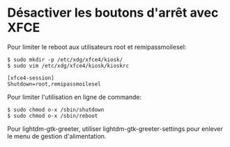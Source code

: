 # Désactiver les boutons d'arrêt avec XFCE

Pour limiter le reboot aux utilisateurs root et remipassmoilesel:

	$ sudo mkdir -p /etc/xdg/xfce4/kiosk/
	$ sudo vim /etc/xdg/xfce4/kiosk/kioskrc

	[xfce4-session]
	Shutdown=root,remipassmoilesel

Pour limiter l'utilisation en ligne de commande:

	$ sudo chmod o-x /sbin/shutdown
	$ sudo chmod o-x /sbin/reboot

Pour lightdm-gtk-greeter, utiliser lightdm-gtk-greeter-settings pour enlever le menu de gestion d'alimentation.

